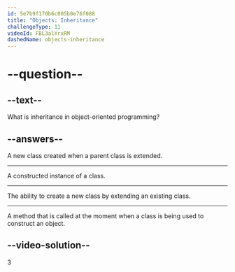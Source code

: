 ```yaml
---
id: 5e7b9f170b6c005b0e76f088
title: "Objects: Inheritance"
challengeType: 11
videoId: FBL3alYrxRM
dashedName: objects-inheritance
---
```


# --question--

## --text--

What is inheritance in object-oriented programming?

## --answers--

A new class created when a parent class is extended.

---

A constructed instance of a class.

---

The ability to create a new class by extending an existing class.

---

A method that is called at the moment when a class is being used to construct an object.

## --video-solution--

3
